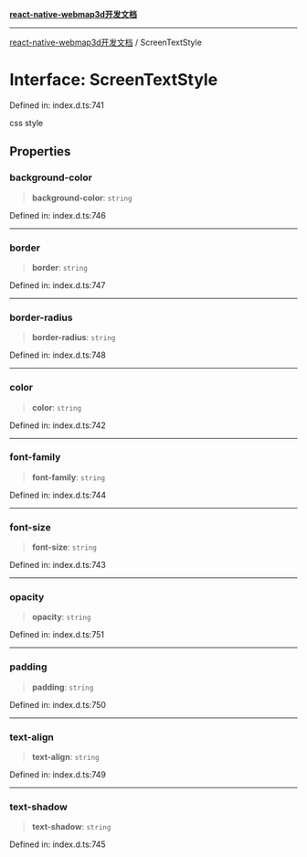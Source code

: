 [**react-native-webmap3d开发文档**](../README.md)

***

[react-native-webmap3d开发文档](../globals.md) / ScreenTextStyle

# Interface: ScreenTextStyle

Defined in: index.d.ts:741

css style

## Properties

### background-color

> **background-color**: `string`

Defined in: index.d.ts:746

***

### border

> **border**: `string`

Defined in: index.d.ts:747

***

### border-radius

> **border-radius**: `string`

Defined in: index.d.ts:748

***

### color

> **color**: `string`

Defined in: index.d.ts:742

***

### font-family

> **font-family**: `string`

Defined in: index.d.ts:744

***

### font-size

> **font-size**: `string`

Defined in: index.d.ts:743

***

### opacity

> **opacity**: `string`

Defined in: index.d.ts:751

***

### padding

> **padding**: `string`

Defined in: index.d.ts:750

***

### text-align

> **text-align**: `string`

Defined in: index.d.ts:749

***

### text-shadow

> **text-shadow**: `string`

Defined in: index.d.ts:745
